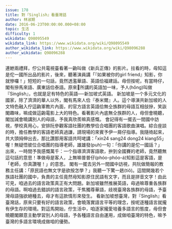 ```yaml
---
issue: 178
title: 對『Singlish』看臺灣話
author: 林淑期
date: 2016-06-23T00:00:00.000+08:00
topic: 生活
difficulty: 1
wikidata: Q98095549
wikidata_link: https://www.wikidata.org/wiki/Q98095549
author_wikidata_link: https://www.wikidata.org/wiki/Q98096288
author_wikidata: Q98096288
---
```

連紲兩禮拜，佇公共電視臺看著一齣叫做《新兵正傳》的影片。拄看的時，毋知這是佗一國所出品的影片，後來，聽著演員講「『如果被你的girl friend』知影，你就慘囉！」短短的一句話，竟然透濫華語、英語佮福建話。毋但按呢，有當時仔，閣有摻馬來語、廣東話佮泰語。原來𪜶所講的英語加一味，予人(hőng)叫做『Singlish』，也就是足有特色的英語──新加坡式英語。
新加坡是一个多元文化的國家，除了濟濟的華人以外，閣有馬來人佮『泰米爾』人。這个導演共新加坡的人文特色融入佇這齣軍教片內面，的官方語言英語佮無仝族群的母語互相敆摻，笑詼閣趣味，嘛成做這齣電影上大的特色。看著影片內底無仝族群的人，毋但會曉聽，閣加減會曉講別人的母語，予我真欣羨嘛真感慨。
會記得有一擺去一間國中訪視，學校真用心，安排阮參觀客語社團的教學佮合唱團的客語歌曲演唱。綜合座談的時，擔任教學的客語老師真過謙，請現場的來賓予伊一屑仔指導。我隨徛起來，共大頭拇伸出去，那比讚那用客語共呵咾講：「xin24 sang24 dong24 kiang55」喔！無疑悟彼位合唱團的指導老師，雄雄發(puh)一句：「你講的是佗一國話？」出來，一時間予我感慨萬千：一个指導濟濟客語歌，拚到全國賽的老師，竟然聽無這句話的意思！準做毋是客人，上無嘛普普仔(phóo-phóo-á)知影這是客語，是「老師，你真讚喔！」的意思。
閣有一擺去另外一間國中訪視，共阮做簡報的教務主任講：「原民語也無文字是欲按怎學？」我聽一下驚一趒(tiô)。這間開幾若个族語社團的國中，負責的主任竟然毋知影原住民語有文字，而且是拼音文字！由此可見，咱過去的語言政策真正有大問題。新加坡雖然推展英語，毋過嘛尊重各族群的母語。啊咱過去錯誤的語言政策，干焦獨尊華語，歧視臺灣各族群的母語，予臺灣母語強欲絕種去，毋才有這款情形來發生。
看新加坡想臺灣，對『Singlish』看臺灣話，原來只要有好的語言政策，會曉落實語言平等的理念，按呢逐種語言就攏有伊生存的環境。對這馬開始，佇生活中，咱逐家攏愛培養多語言的態度，毋但會曉聽閣願意主動學習別人的母語，予各種語言自由運用，成做咱臺灣的特色，嘛予臺灣的多語言環境成做咱的優勢。